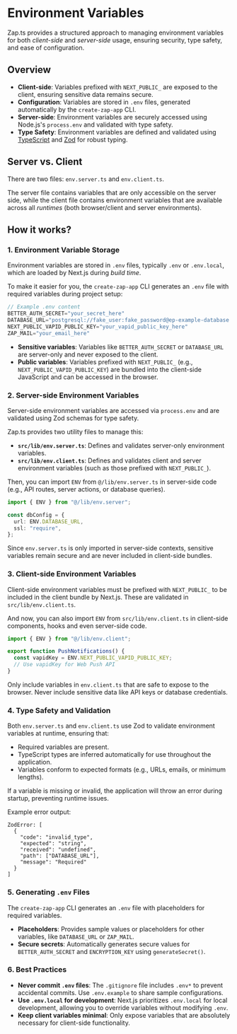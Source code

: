 # Environment Variables

Zap.ts provides a structured approach to managing environment variables for both _client-side_ and _server-side_ usage, ensuring security, type safety, and ease of configuration.

## Overview

- **Client-side**: Variables prefixed with `NEXT_PUBLIC_` are exposed to the client, ensuring sensitive data remains secure.
- **Configuration**: Variables are stored in `.env` files, generated automatically by the `create-zap-app` CLI.
- **Server-side**: Environment variables are securely accessed using Node.js's `process.env` and validated with type safety.
- **Type Safety**: Environment variables are defined and validated using [TypeScript](https://www.typescriptlang.org/) and [Zod](https://zod.dev/) for robust typing.

## Server vs. Client

There are two files: `env.server.ts` and `env.client.ts`.

The server file contains variables that are only accessible on the server side, while the client file contains environment variables that are available across all _runtimes_ (both browser/client and server environments).

## How it works?

### 1. Environment Variable Storage

Environment variables are stored in `.env` files, typically `.env` or `.env.local`, which are loaded by Next.js during _build time_.

To make it easier for you, the `create-zap-app` CLI generates an `.env` file with required variables during project setup:

```ts
// Example .env content
BETTER_AUTH_SECRET="your_secret_here"
DATABASE_URL="postgresql://fake_user:fake_password@ep-example-database.us-west-1.aws.neon.tech/fake_db?sslmode=require"
NEXT_PUBLIC_VAPID_PUBLIC_KEY="your_vapid_public_key_here"
ZAP_MAIL="your_email_here"
```

- **Sensitive variables**: Variables like `BETTER_AUTH_SECRET` or `DATABASE_URL` are server-only and never exposed to the client.
- **Public variables**: Variables prefixed with `NEXT_PUBLIC_` (e.g., `NEXT_PUBLIC_VAPID_PUBLIC_KEY`) are bundled into the client-side JavaScript and can be accessed in the browser.

### 2. Server-side Environment Variables

Server-side environment variables are accessed via `process.env` and are validated using Zod schemas for type safety.

Zap.ts provides two utility files to manage this:

- **`src/lib/env.server.ts`**: Defines and validates server-only environment variables.
- **`src/lib/env.client.ts`**: Defines and validates client and server environment variables (such as those prefixed with `NEXT_PUBLIC_`).

Then, you can import `ENV` from `@/lib/env.server.ts` in server-side code (e.g., API routes, server actions, or database queries).

```ts
import { ENV } from "@/lib/env.server";

const dbConfig = {
  url: ENV.DATABASE_URL,
  ssl: "require",
};
```

Since `env.server.ts` is only imported in server-side contexts, sensitive variables remain secure and are never included in client-side bundles.

### 3. Client-side Environment Variables

Client-side environment variables must be prefixed with `NEXT_PUBLIC_` to be included in the client bundle by Next.js. These are validated in `src/lib/env.client.ts`.

And now, you can also import `ENV` from `src/lib/env.client.ts` in client-side components, hooks and even server-side code.

```ts
import { ENV } from "@/lib/env.client";

export function PushNotifications() {
  const vapidKey = ENV.NEXT_PUBLIC_VAPID_PUBLIC_KEY;
  // Use vapidKey for Web Push API
}
```

Only include variables in `env.client.ts` that are safe to expose to the browser. Never include sensitive data like API keys or database credentials.

### 4. Type Safety and Validation

Both `env.server.ts` and `env.client.ts` use Zod to validate environment variables at runtime, ensuring that:

- Required variables are present.
- TypeScript types are inferred automatically for use throughout the application.
- Variables conform to expected formats (e.g., URLs, emails, or minimum lengths).

If a variable is missing or invalid, the application will throw an error during startup, preventing runtime issues.

Example error output:

```
ZodError: [
  {
    "code": "invalid_type",
    "expected": "string",
    "received": "undefined",
    "path": ["DATABASE_URL"],
    "message": "Required"
  }
]
```

### 5. Generating `.env` Files

The `create-zap-app` CLI generates an `.env` file with placeholders for required variables.

- **Placeholders**: Provides sample values or placeholders for other variables, like `DATABASE_URL` or `ZAP_MAIL`.
- **Secure secrets**: Automatically generates secure values for `BETTER_AUTH_SECRET` and `ENCRYPTION_KEY` using `generateSecret()`.

### 6. Best Practices

- **Never commit `.env` files**: The `.gitignore` file includes `.env*` to prevent accidental commits. Use `.env.example` to share sample configurations.
- **Use `.env.local` for development**: Next.js prioritizes `.env.local` for local development, allowing you to override variables without modifying `.env`.
- **Keep client variables minimal**: Only expose variables that are absolutely necessary for client-side functionality.
